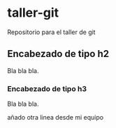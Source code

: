 # taller-git

Repositorio para el taller de git

## Encabezado de tipo h2

Bla bla bla.

### Encabezado de tipo h3

Bla bla bla.

añado otra linea desde mi equipo
